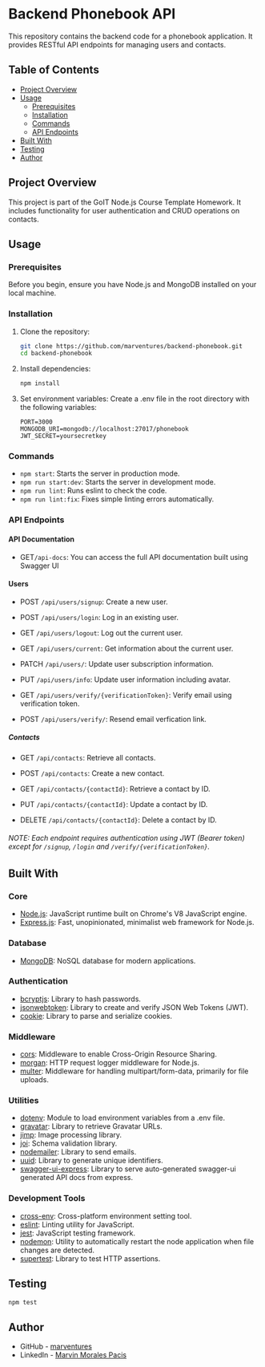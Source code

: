 # Backend Phonebook API

This repository contains the backend code for a phonebook application. It provides RESTful API
endpoints for managing users and contacts.

## Table of Contents

- [Project Overview](#project-overview)
- [Usage](#usage)
  - [Prerequisites](#prerequisites)
  - [Installation](#installation)
  - [Commands](#commands)
  - [API Endpoints](#api-endpoints)
- [Built With](#built-with)
- [Testing](#testing)
- [Author](#author)

## Project Overview

This project is part of the GoIT Node.js Course Template Homework. It includes functionality for
user authentication and CRUD operations on contacts.

## Usage

### Prerequisites

Before you begin, ensure you have Node.js and MongoDB installed on your local machine.

### Installation

1. Clone the repository:

   ```bash
   git clone https://github.com/marventures/backend-phonebook.git
   cd backend-phonebook
   ```

2. Install dependencies:

   ```bash
   npm install
   ```

3. Set environment variables: Create a .env file in the root directory with the following variables:
   ```
   PORT=3000
   MONGODB_URI=mongodb://localhost:27017/phonebook
   JWT_SECRET=yoursecretkey
   ```

### Commands

- `npm start`: Starts the server in production mode.
- `npm run start:dev`: Starts the server in development mode.
- `npm run lint`: Runs eslint to check the code.
- `npm run lint:fix`: Fixes simple linting errors automatically.

### API Endpoints

#### API Documentation

- GET`/api-docs`: You can access the full API documentation built using Swagger UI

#### Users

- POST `/api/users/signup`: Create a new user.

- POST `/api/users/login`: Log in an existing user.

- GET `/api/users/logout`: Log out the current user.

- GET `/api/users/current`: Get information about the current user.

- PATCH `/api/users/`: Update user subscription information.

- PUT `/api/users/info`: Update user information including avatar.

- GET `/api/users/verify/{verificationToken}`: Verify email using verification token.

- POST `/api/users/verify/`: Resend email verfication link.

##### Contacts

- GET `/api/contacts`: Retrieve all contacts.

- POST `/api/contacts`: Create a new contact.

- GET `/api/contacts/{contactId}`: Retrieve a contact by ID.

- PUT `/api/contacts/{contactId}`: Update a contact by ID.

- DELETE `/api/contacts/{contactId}`: Delete a contact by ID.

###### NOTE: Each endpoint requires authentication using JWT (Bearer token) except for `/signup`, `/login` and `/verify/{verificationToken}`.

## Built With

### Core

- [Node.js](https://nodejs.org/en): JavaScript runtime built on Chrome's V8 JavaScript engine.
- [Express.js](https://expressjs.com/): Fast, unopinionated, minimalist web framework for Node.js.

### Database

- [MongoDB](https://www.mongodb.com/products/platform/atlas-database): NoSQL database for modern
  applications.

### Authentication

- [bcryptjs](https://www.npmjs.com/package/bcryptjs): Library to hash passwords.
- [jsonwebtoken](https://www.npmjs.com/package/jsonwebtoken): Library to create and verify JSON Web
  Tokens (JWT).
- [cookie](https://www.npmjs.com/package/cookie): Library to parse and serialize cookies.

### Middleware

- [cors](https://www.npmjs.com/package/cors): Middleware to enable Cross-Origin Resource Sharing.
- [morgan](https://www.npmjs.com/package/morgan): HTTP request logger middleware for Node.js.
- [multer](https://www.npmjs.com/package/multer): Middleware for handling multipart/form-data,
  primarily for file uploads.

### Utilities

- [dotenv](https://www.npmjs.com/package/dotenv): Module to load environment variables from a .env
  file.
- [gravatar](https://www.npmjs.com/package/gravatar): Library to retrieve Gravatar URLs.
- [jimp](https://www.npmjs.com/package/jimp): Image processing library.
- [joi](https://www.npmjs.com/package/joi): Schema validation library.
- [nodemailer](https://www.npmjs.com/package/nodemailer): Library to send emails.
- [uuid](https://www.npmjs.com/package/uuid): Library to generate unique identifiers.
- [swagger-ui-express](https://www.npmjs.com/package/swagger-ui-express): Library to serve
  auto-generated swagger-ui generated API docs from express.

### Development Tools

- [cross-env](https://www.npmjs.com/package/cross-env): Cross-platform environment setting tool.
- [eslint](https://eslint.org/): Linting utility for JavaScript.
- [jest](https://jestjs.io/): JavaScript testing framework.
- [nodemon](https://www.npmjs.com/package/nodemon): Utility to automatically restart the node
  application when file changes are detected.
- [supertest](https://www.npmjs.com/package/supertest): Library to test HTTP assertions.

## Testing

```bash
npm test
```

## Author

- GitHub - [marventures](https://github.com/marventures)
- LinkedIn - [Marvin Morales Pacis](https://www.linkedin.com/in/marventures/)
